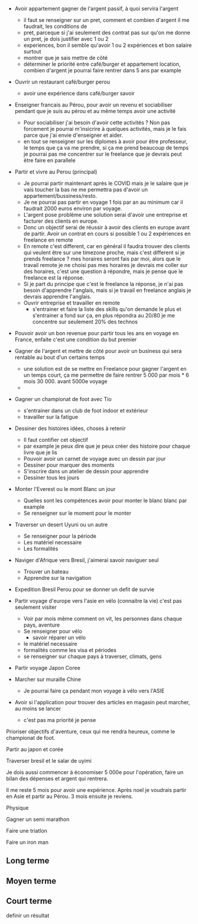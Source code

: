 - Avoir appartement gagner de l'argent passif, à quoi servira l'argent
  - il faut se renseigner sur un pret, comment et combien d'argent il me faudrait, les conditions de 
  - pret, parceque si j'ai seulement des contrat pas sur qu'on me donne un pret, je dois justifier avec 1 ou 2 
  - experiences, bon il semble qu'avoir 1 ou 2 expériences et bon salaire surtout
  - montrer que je sais mettre de côté
  - déterminer le priorité entre café/burger et appartement location, combien d'argent je pourrai faire rentrer
  dans 5 ans par example
- Ouvrir un restaurant café/burger perou
  - avoir une expérience dans café/burger savoir 

- Enseigner francais au Pérou, pour avoir un revenu et sociabiliser pendant que je suis au pérou 
  et au même temps avoir une activité
  - Pour sociabiliser j'ai besoin d'avoir cette activités ? Non pas forcement je pourrai m'insicrire à 
    quelques activités, mais je le fais parce que j'ai envie d'enseigner et aider.
  - en tout se renseigner sur les diplomes à avoir pour être professeur, le temps que ça va me prendre, si ça me prend beaucoup de temps je pourrai pas me concentrer sur le freelance que je devrais peut être faire en parallele

- Partir et vivre au Perou (principal) 
  - Je pourrai partir maintenant après le COVID mais je le salaire que je vais toucher la bas ne me permettra pas d'avoir un appartement/bussiness/resto. 
  - Je ne pourrai pas partir en voyage 1 fois par an au minimum car il faudrait 2000 euros environ par voyage.
  - L'argent pose problème une solution serai d'avoir une entreprise et facturer des clients en europe.
  - Donc un objectif serai de réussir à avoir des clients en europe avant de partir. Avoir un contrat en cours si possible 1 ou 2 expériences en freelance en remote
  - En remote c'est different, car en général il faudra trouver des clients qui veulent être sur une timezone proche, mais c'est different si je prends freelance ? mes horaires seront fais par moi, alors que le travail remote je ne choisi pas mes horaires je devrais me coller sur des horaires, c'est une question à répondre, mais je pense que le freelance est la réponse. 
  - Si je part du principe que c'est le freelance la réponse, je n'ai pas besoin d'apprendre l'anglais, mais si je travail en freelance anglais je devrais apprendre l'anglais.
  - Ouvrir entreprise et travailler en remote
    - s'entrainer et faire la liste des skills qu'on demande le plus et s'entrainer a fond sur ça, en plus répondra au 20/80 je me concentre sur seulement 20% des technos
  
- Pouvoir avoir un bon revenue pour partir tous les ans en voyage en France, enfaite c'est une condition du but premier
- Gagner de l'argent et mettre de côté pour avoir un business qui sera rentable au bout d'un certains temps
  - une solution est de se mettre en Freelance pour gagner l'argent en un temps court, ça me permettre de faire rentrer 5 000 par mois * 6 mois 30 000. avant 5000e voyage
  - 


- Gagner un championat de foot avec Tio
  - s'entrainer dans un club de foot indoor et extérieur
  - travailler sur la fatigue


- Dessiner des histoires idées, choses à retenir
  - Il faut contifier cet objectif
  - par example je peux dire que je peux créer des histoire pour chaque livre que je lis
  - Pouvoir avoir un carnet de voyage avec un dessin par jour
  - Dessiner pour marquer des moments
  - S'inscrire dans un atelier de dessin pour apprendre
  - Dessiner tous les jours
  
- Monter l'Everest ou le mont Blanc un jour
  - Quelles sont les compétences avoir pour monter le blanc blanc par example
  - Se renseigner sur le moment pour le monter
- Traverser un desert Uyuni ou un autre
  - Se renseigner pour la période
  - Les matériel necessaire
  - Les formalités
- Naviger d'Afrique vers Bresil, j'aimerai savoir naviguer seul
  - Trouver un bateau
  - Apprendre sur la navigation
- Expedition Bresil Perou pour se donner un defit de survie


- Partir voyage d'europe vers l'asie en vélo (connaitre la vie) c'est pas seulement visiter
  - Voir par mois même comment on vit, les personnes dans chaque pays, aventure
  - Se renseigner pour vélo
    - savoir réparer un vélo
  - le matériel necessaire
  - formalités comme les visa et périodes
  - se renseigner sur chaque pays à traverser, climats, gens


- Partir voyage Japon Coree

- Marcher sur muraille Chine
  - Je pourrai faire ça pendant mon voyage à vélo vers l'ASIE


- Avoir si l'application pour trouver des articles en magasin peut marcher, au moins se lancer
  - c'est pas ma priorité je pense



Prioriser objectifs d'aventure, ceux qui me rendra heureux, comme le championat de foot.

Partir au japon et corée 

Traverser bresil et le salar de uyimi

Je dois aussi commencer à économiser 5 000e pour l'opération, faire un bilan des dépenses et argent qui rentrera.


Il me reste 5 mois pour avoir une expérience. Après noel je voudrais partir en Asie et partir au Pérou. 3 mois ensuite je reviens. 

Physique 

Gagner un semi marathon

Faire une triatlon

Faire un iron man

## Long terme

## Moyen terme

## Court terme 

definir un résultat